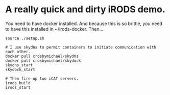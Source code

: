 # A really quick and dirty iRODS demo.

You need to have docker installed. And because this is so brittle, you need to have this installed in ~/irods-docker.
Then...

```
source ./setup.sh

# I use skydns to permit containers to initiate communication with each other.
docker pull crosbymichael/skydns
docker pull crosbymichael/skydock
skydns_start
skydock_start

# Then fire up two iCAT servers.
irods_build
irods_start
```


